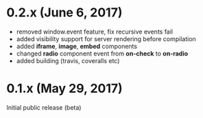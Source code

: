 # 0.2.x (June 6, 2017)

* removed window.event feature, fix recursive events fail
* added visibility support for server rendering before compilation
* added __iframe__, __image__, __embed__ components
* changed __radio__ component event from __on-check__ to __on-radio__
* added building (travis, coveralls etc)

# 0.1.x (May 29, 2017)
Initial public release (beta)